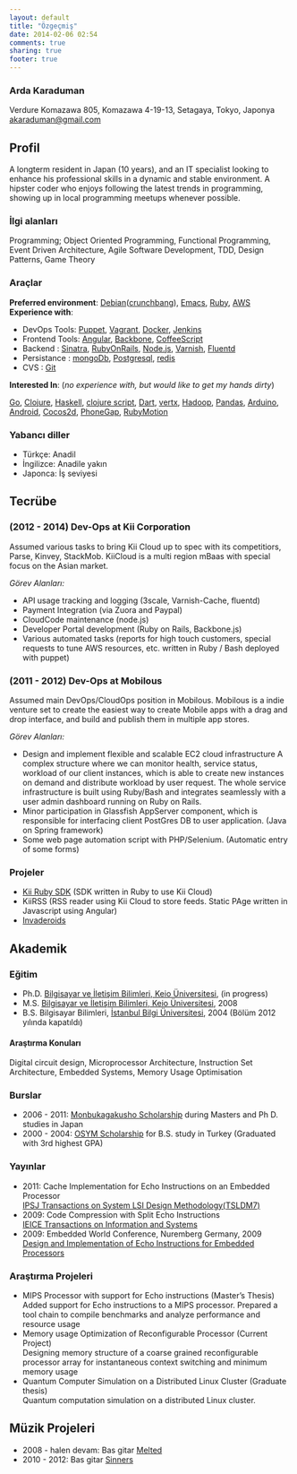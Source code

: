 ```yaml
---
layout: default
title: "Özgeçmiş"
date: 2014-02-06 02:54
comments: true
sharing: true
footer: true
---
```


### Arda Karaduman
Verdure Komazawa 805, Komazawa 4-19-13, Setagaya, Tokyo, Japonya
akaraduman@gmail.com


## Profil

A longterm resident in Japan (10 years), and an IT specialist looking to enhance his professional skills in a dynamic and stable environment. A hipster coder who enjoys following the latest trends in programming, showing up in local programming meetups whenever possible.

### İlgi alanları
Programming; Object Oriented Programming, Functional Programming, Event Driven Architecture, Agile Software Development, TDD, Design Patterns, Game Theory

### Araçlar

__Preferred environment__: [Debian](http://www.debian.org/)([crunchbang](http://crunchbang.org/)), [Emacs](http://www.gnu.org/software/emacs/), [Ruby](https://www.ruby-lang.org/en/), [AWS](http://aws.amazon.com/)  
__Experience with__:

- DevOps Tools:
  [Puppet](http://puppetlabs.com/), [Vagrant](http://www.vagrantup.com/), [Docker](https://www.docker.io/), [Jenkins](http://jenkins-ci.org/)
- Frontend Tools:
  [Angular](http://angularjs.org/), [Backbone](http://backbonejs.org/), [CoffeeScript](http://coffeescript.org/)
- Backend :
  [Sinatra](http://www.sinatrarb.com/), [RubyOnRails](http://rubyonrails.org/), [Node.js](http://nodejs.org/), [Varnish](https://www.varnish-cache.org/), [Fluentd](http://fluentd.org/)
- Persistance :
  [mongoDb](http://www.mongodb.org/), [Postgresql](http://www.postgresql.org/), [redis](http://redis.io/)
- CVS :
  [Git](http://git-scm.com/)

__Interested In__: (_no experience with, but would like to get my hands dirty_)

[Go](http://golang.org/), [Clojure](http://clojure.org/), [Haskell](http://www.haskell.org/haskellwiki/Haskell), [clojure script](http://clojure.org/clojurescript),
[Dart](https://www.dartlang.org/), [vertx](http://vertx.io/), [Hadoop](http://hadoop.apache.org/), [Pandas](http://pandas.pydata.org/), [Arduino](http://www.arduino.cc/),
[Android](http://developer.android.com/index.html), [Cocos2d](http://cocos2d.org/), [PhoneGap](http://phonegap.com/), [RubyMotion](http://www.rubymotion.com/) 

### Yabancı diller

- Türkçe: Anadil
- İngilizce: Anadile yakın
- Japonca: İş seviyesi

## Tecrübe

### (2012 - 2014) Dev-Ops at Kii Corporation
Assumed various tasks to bring Kii Cloud up to spec with its competitiors, Parse, Kinvey, StackMob. KiiCloud is a multi region mBaas with special focus on the Asian market.

_Görev Alanları:_

* API usage tracking and logging (3scale, Varnish-Cache, fluentd)
* Payment Integration (via Zuora and Paypal)
* CloudCode maintenance (node.js)
* Developer Portal development (Ruby on Rails, Backbone.js)
* Various automated tasks (reports for high touch customers, special requests to tune AWS resources, etc. written in Ruby / Bash deployed with puppet)

### (2011 - 2012) Dev-Ops at Mobilous

Assumed main DevOps/CloudOps position in Mobilous. Mobilous is a indie venture set to create the easiest way to create Mobile apps with a drag and drop interface, and build and publish them in multiple app stores.

_Görev Alanları:_

* Design and implement flexible and scalable EC2 cloud infrastructure A complex structure where we can monitor health, service status, workload of our client instances, which is able to create new instances on demand and distribute workload by user request. The whole service infrastructure is built using Ruby/Bash and integrates seamlessly with a user admin dashboard running on Ruby on Rails.
* Minor participation in Glassfish AppServer component, which is responsible for interfacing client PostGres DB to user application. (Java on Spring framework)
* Some web page automation script with PHP/Selenium. (Automatic entry of some forms)

### Projeler

* [Kii Ruby SDK](https://github.com/c0ze/KiiGem) (SDK written in Ruby to use Kii Cloud)
* KiiRSS (RSS reader using Kii Cloud to store feeds. Static PAge written in Javascript using Angular)
* [Invaderoids](https://github.com/c0ze/invaderoids)

## Akademik

### Eğitim
- Ph.D.   [Bilgisayar ve İletişim Bilimleri, Keio Üniversitesi](http://www.st.keio.ac.jp/english/departments/faculty/facu_info.html), (in progress)
- M.S.    [Bilgisayar ve İletişim Bilimleri, Keio Üniversitesi](http://www.st.keio.ac.jp/english/departments/faculty/facu_info.html), 2008
- B.S.    Bilgisayar Bilimleri, [İstanbul Bilgi Üniversitesi](http://www.bilgi.edu.tr/en/), 2004 (Bölüm 2012 yılında kapatıldı)

#### Araştırma Konuları
Digital circuit design, Microprocessor Architecture, Instruction Set Architecture, Embedded Systems, Memory Usage Optimisation

### Burslar
- 2006 - 2011: [Monbukagakusho Scholarship](http://en.wikipedia.org/wiki/Monbukagakusho_Scholarship) during Masters and Ph D. studies in Japan
- 2000 - 2004: [OSYM Scholarship](http://www.bilgi.edu.tr/en/student-life/general-secretariat-coordination-unit/scholarships/) for B.S. study in Turkey (Graduated with 3rd highest GPA)

### Yayınlar
- 2011: Cache Implementation for Echo Instructions on an Embedded Processor  
        [IPSJ Transactions on System LSI Design Methodology(TSLDM7)](https://www.jstage.jst.go.jp/article/ipsjtsldm/4/0/4_0_222/_article)
- 2009: Code Compression with Split Echo Instructions  
        [IEICE Transactions on Information and Systems](http://i-scover.ieice.org/iscover/page/ARTICLE-96644B27-9315-8C09-0BB2-E40E1425441F)
- 2009: Embedded World Conference, Nuremberg Germany, 2009  
        [Design and Implementation of Echo Instructions for Embedded Processors](http://www.bvents.com/event/144441-embedded-world-nuremberg-agenda)

### Araştırma Projeleri

- MIPS Processor with support for Echo instructions (Master’s Thesis)  
  Added support for Echo instructions to a MIPS processor. Prepared a tool chain to compile benchmarks and analyze performance and resource usage
- Memory usage Optimization of Reconfigurable Processor (Current Project)  
  Designing memory structure of a coarse grained reconfigurable processor array for instantaneous context switching and minimum memory usage
- Quantum Computer Simulation on a Distributed Linux Cluster (Graduate thesis)  
  Quantum computation simulation on a distributed Linux cluster.

## Müzik Projeleri
- 2008 - halen devam: Bas gitar [Melted](http://melted.bandcamp.com/track/yamanote)
- 2010 - 2012: Bas gitar [Sinners](http://www.sorchaandthesinners.com/home)

